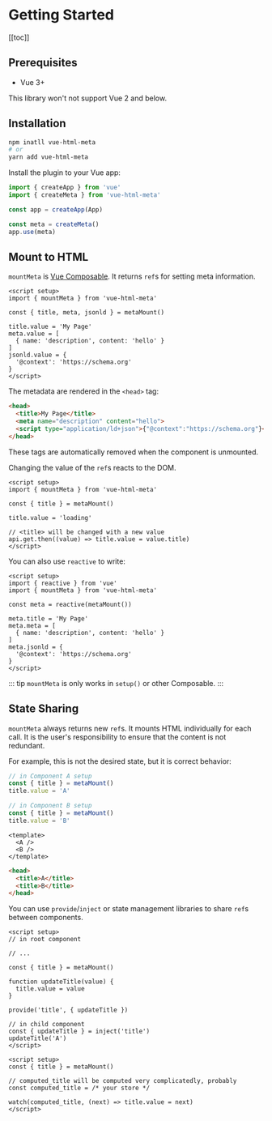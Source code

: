 # Getting Started

[[toc]]

## Prerequisites

- Vue 3+

This library won't not support Vue 2 and below.

## Installation

```sh
npm inatll vue-html-meta
# or
yarn add vue-html-meta
```

Install the plugin to your Vue app:

```javascript {2,6-7}
import { createApp } from 'vue'
import { createMeta } from 'vue-html-meta'

const app = createApp(App)

const meta = createMeta()
app.use(meta)
```

## Mount to HTML

`mountMeta` is [Vue Composable](https://vuejs.org/guide/reusability/composables.html).
It returns `ref`s for setting meta information.

```vue
<script setup>
import { mountMeta } from 'vue-html-meta'

const { title, meta, jsonld } = metaMount()

title.value = 'My Page'
meta.value = [
  { name: 'description', content: 'hello' }
]
jsonld.value = {
  '@context': 'https://schema.org'
}
</script>
```

The metadata are rendered in the `<head>` tag:

```html
<head>
  <title>My Page</title>
  <meta name="description" content="hello">
  <script type="application/ld+json">{"@context":"https://schema.org"}</script>
</head>
```

These tags are automatically removed when the component is unmounted.

Changing the value of the `ref`s reacts to the DOM.

```vue
<script setup>
import { mountMeta } from 'vue-html-meta'

const { title } = metaMount()

title.value = 'loading'

// <title> will be changed with a new value
api.get.then((value) => title.value = value.title)
</script>
```

You can also use `reactive` to write:

```vue
<script setup>
import { reactive } from 'vue'
import { mountMeta } from 'vue-html-meta'

const meta = reactive(metaMount())

meta.title = 'My Page'
meta.meta = [
  { name: 'description', content: 'hello' }
]
meta.jsonld = {
  '@context': 'https://schema.org'
}
</script>
```

::: tip
`mountMeta` is only works in `setup()` or other Composable.
:::

## State Sharing

`mountMeta` always returns new `ref`s.
It mounts HTML individually for each call.
It is the user's responsibility to ensure that the content is not redundant.

For example, this is not the desired state, but it is correct behavior:

```javascript
// in Component A setup
const { title } = metaMount()
title.value = 'A'

// in Component B setup
const { title } = metaMount()
title.value = 'B'
```

```vue
<template>
  <A />
  <B />
</template>
```

```html
<head>
  <title>A</title>
  <title>B</title>
</head>
```

You can use `provide`/`inject` or state management libraries
to share `ref`s between components.

```vue
<script setup>
// in root component

// ...

const { title } = metaMount()

function updateTitle(value) {
  title.value = value
}

provide('title', { updateTitle })

// in child component
const { updateTitle } = inject('title')
updateTitle('A')
</script>
```

```vue
<script setup>
const { title } = metaMount()

// computed_title will be computed very complicatedly, probably
const computed_title = /* your store */

watch(computed_title, (next) => title.value = next)
</script>
```
